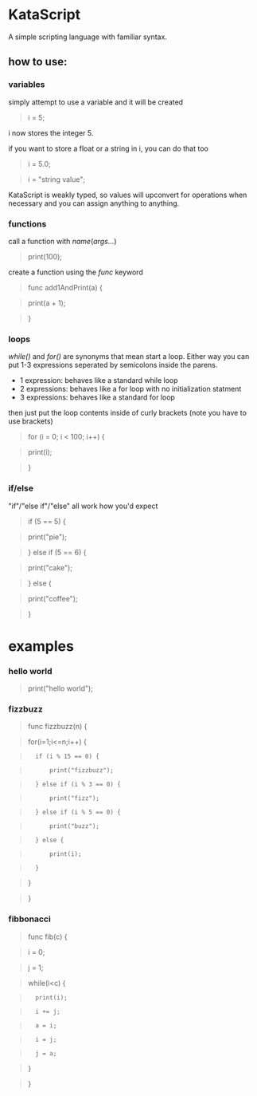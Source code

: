 # KataScript
A simple scripting language with familiar syntax.

## how to use:

### variables
simply attempt to use a variable and it will be created

> i = 5;

i now stores the integer 5.

if you want to store a float or a string in i, you can do that too

> i = 5.0;

> i = "string value";

KataScript is weakly typed, so values will upconvert for operations when necessary and you can assign anything to anything.

### functions
call a function with *name*(*args...*)

> print(100);

create a function using the *func* keyword

> func add1AndPrint(a) {

>   print(a + 1);

> }

### loops
*while()* and *for()* are synonyms that mean start a loop. Either way you can put 1-3 expressions seperated by semicolons inside the parens.
- 1 expression: behaves like a standard while loop
- 2 expressions: behaves like a for loop with no initialization statment
- 3 expressions: behaves like a standard for loop

then just put the loop contents inside of curly brackets (note you have to use brackets)

> for (i = 0; i < 100; i++) {

>   print(i);

> }

### if/else
"if"/"else if"/"else" all work how you'd expect

> if (5 == 5) { 

>   print("pie"); 

> } else if (5 == 6) { 

>   print("cake"); 

> } else { 

>   print("coffee"); 

> }

# examples
### hello world
> print("hello world");

### fizzbuzz
> func fizzbuzz(n) {

> 	for(i=1;i<=n;i++) { 

> 		if (i % 15 == 0) { 

> 			print("fizzbuzz"); 

> 		} else if (i % 3 == 0) { 

> 			print("fizz"); 

> 		} else if (i % 5 == 0) { 

> 			print("buzz"); 

> 		} else { 

> 			print(i);

> 		} 

> 	}

> }

### fibbonacci
> func fib(c) {

> 	i = 0;

> 	j = 1;

> 	while(i<c) { 

> 		print(i); 

> 		i += j; 

> 		a = i;

> 		i = j;

> 		j = a;

> 	}

> }
